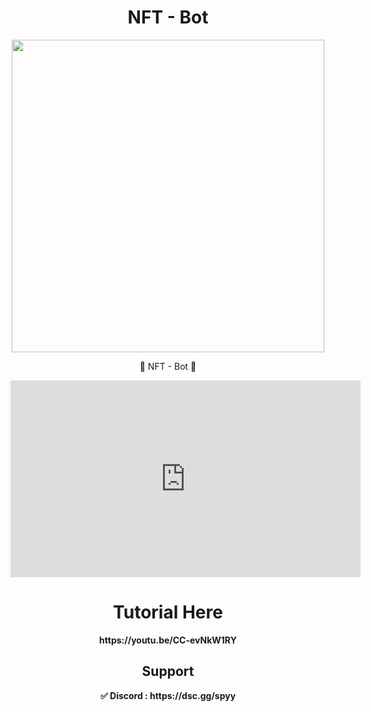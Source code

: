 <h1 align="center"><strong>NFT - Bot</strong></h1>
<p align="center"> <img src="https://media4.giphy.com/media/ho0xXatV7b3Fo1ZRXN/giphy.gif", width="500", height="500"></p>
<p align="center">🎨 NFT - Bot 🎨</p>

<embed width="560" height="315" src="https://www.youtube.com/embed/CC-evNkW1RY"></embed>


<h1 align="center"> Tutorial Here </h1>
<p align="center"><strong>https://youtu.be/CC-evNkW1RY</p>


<h2 align= "center">Support</h2>
<p align="center"><strong>✅ Discord : https://dsc.gg/spyy</strong><p> 

